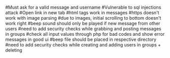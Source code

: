 #Must ask for a valid message and username
#Vulnerable to sql injections attack
#Open link in new tab
#html tags work in messages
#https doesn't work with image parsing
#due to images, initial scrolling to bottom doesn't work right
#beep sound should only be played if new message from other users
#need to add security checks while grabbing and posting messages in groups
#check all input values through php for bad codes and show error messages in good ui
#beep file should be placed in respective directory
#need to add security checks while creating and adding users in groups + deleting
